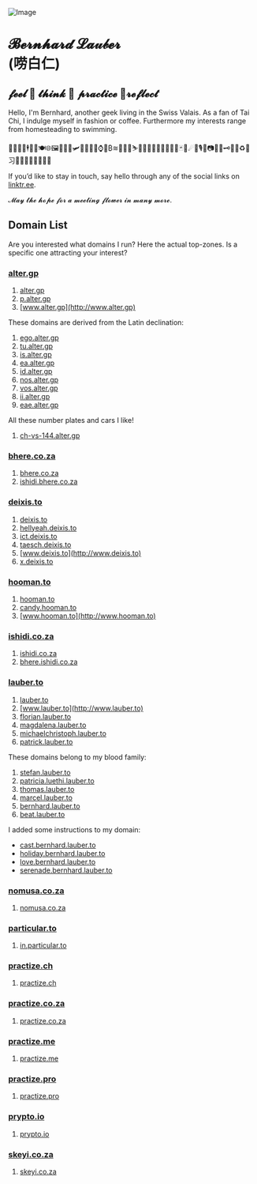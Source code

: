![Image](https://assets.about.me/background/users/t/w/o/twobla_1585333349_767.jpg)
# 𝓑𝓮𝓻𝓷𝓱𝓪𝓻𝓭 𝓛𝓪𝓊𝒷𝓮𝓻 <br /> (唠白仁)
## 𝓯𝓮𝓮𝓵 🍎 𝓽𝓱𝓲𝓷𝓴 🍏 𝓹𝓻𝓪𝓬𝓽𝓲𝓬𝓮 🌱𝓻𝓮𝓯𝓵𝓮𝓬𝓽
Hello, I'm Bernhard, another geek living in the Swiss Valais. As a fan of Tai Chi, I indulge myself in fashion or coffee. Furthermore my interests range from homesteading to swimming.

🤖🕺👨‍💻🕴🍕🥂🍽🌐🖼🚈🛵⛵🛩🚁🚀🛌🛀⌚🏦₿≋🎱🏌️‍♂️⛷🏄‍♂️🏇🏊‍♂️🚴‍♂️🏋️‍♂️🃏🌈☄🎼🎙🥁📷📰📆🗝🛒🛐♻️💯习🏳️‍🌈🇨🇭🇿🇦🇺🇳

If you’d like to stay in touch, say hello through any of the social links on [linktr.ee](https://linktr.ee/2bla).

𝓜𝓪𝔂 𝓽𝓱𝓮 𝓱𝓸𝓹𝓮 𝓯𝓸𝓻 𝓪 𝓶𝓮𝓮𝓽𝓲𝓷𝓰 𝓯𝓵𝓸𝔀𝓮𝓻 𝓲𝓷 𝓶𝓪𝓷𝔂 𝓶𝓸𝓻𝓮.

## Domain List
Are you interested what domains I run? Here the actual top-zones. Is a specific one attracting your interest?

### [alter.gp](http://google.com/search?q=site%3Aalter.gp)
1. [alter.gp](http://alter.gp)
2. [p.alter.gp](http://p.alter.gp)
3. [www.alter.gp](http://www.alter.gp)

These domains are derived from the Latin declination:
1. [ego.alter.gp](http://ego.alter.gp)
2. [tu.alter.gp](http://tu.alter.gp)
3. [is.alter.gp](http://is.alter.gp)
4. [ea.alter.gp](http://ea.alter.gp)
5. [id.alter.gp](http://id.alter.gp)
6. [nos.alter.gp](http://nos.alter.gp)
7. [vos.alter.gp](http://vos.alter.gp)
8. [ii.alter.gp](http://ii.alter.gp)
9. [eae.alter.gp](http://eae.alter.gp)

All these number plates and cars I like!
1. [ch-vs-144.alter.gp](http://ch-vs-144.alter.gp)

### [bhere.co.za](http://google.com/search?q=site%3Abhere.co.za)
1. [bhere.co.za](http://bhere.co.za)
2. [ishidi.bhere.co.za](http://ishidi.bhere.co.za)

### [deixis.to](http://google.com/search?q=site%3Adeixis.to)
1. [deixis.to](http://deixis.to)
2. [hellyeah.deixis.to](http://hellyeah.deixis.to)
3. [ict.deixis.to](http://ict.deixis.to)
4. [taesch.deixis.to](http://taesch.deixis.to)
5. [www.deixis.to](http://www.deixis.to)
6. [x.deixis.to](http://x.deixis.to)

### [hooman.to](http://google.com/search?q=site%3Ahooman.to)
1. [hooman.to](http://hooman.to)
2. [candy.hooman.to](http://candy.hooman.to)
3. [www.hooman.to](http://www.hooman.to)

### [ishidi.co.za](http://google.com/search?q=site%3Aishidi.co.za)
1. [ishidi.co.za](http://ishidi.co.za)
2. [bhere.ishidi.co.za](http://bhere.ishidi.co.za)

### [lauber.to](http://google.com/search?q=site%3Alauber.to)
1. [lauber.to](http://lauber.to)
2. [www.lauber.to](http://www.lauber.to)
3. [florian.lauber.to](http://florian.lauber.to)
4. [magdalena.lauber.to](http://magdalena.lauber.to)
5. [michaelchristoph.lauber.to](http://michaelchristoph.lauber.to)
6. [patrick.lauber.to](http://patrick.lauber.to)

These domains belong to my blood family:
1. [stefan.lauber.to](http://stefan.lauber.to)
2. [patricia.luethi.lauber.to](http://patricia.luethi.lauber.to)
3. [thomas.lauber.to](http://thomas.lauber.to)
4. [marcel.lauber.to](http://marcel.lauber.to)
5. [bernhard.lauber.to](http://bernhard.lauber.to)
6. [beat.lauber.to](http://beat.lauber.to)

I added some instructions to my domain:
- [cast.bernhard.lauber.to](http://cast.bernhard.lauber.to)
- [holiday.bernhard.lauber.to](http://holiday.bernhard.lauber.to)
- [love.bernhard.lauber.to](http://love.bernhard.lauber.to)
- [serenade.bernhard.lauber.to](http://serenade.bernhard.lauber.to)

### [nomusa.co.za](http://google.com/search?q=site%3Anomusa.co.za)
1. [nomusa.co.za](http://nomusa.co.za)

### [particular.to](http://google.com/search?q=site%3Aparticular.to)
1. [in.particular.to](http://in.particular.to)

### [practize.ch](http://google.com/search?q=site%3Apractize.ch)
1. [practize.ch](http://practize.ch)

### [practize.co.za](http://google.com/search?q=site%3Apractize.co.za)
1. [practize.co.za](http://practize.co.za)

### [practize.me](http://google.com/search?q=site%3Apractize.me)
1. [practize.me](http://practize.me)

### [practize.pro](http://google.com/search?q=site%3Apractize.pro)
1. [practize.pro](http://practize.pro)

### [prypto.io](http://google.com/search?q=site%3Aprypto.io)
1. [prypto.io](http://prypto.io)

### [skeyi.co.za](http://google.com/search?q=site%3Askeyi.co.za)
1. [skeyi.co.za](http://skeyi.co.za)
